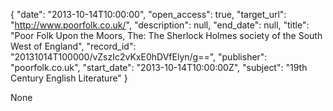 {
  "date": "2013-10-14T10:00:00", 
  "open_access": true, 
  "target_url": "http://www.poorfolk.co.uk/", 
  "description": null, 
  "end_date": null, 
  "title": "Poor Folk Upon the Moors, The: The Sherlock Holmes society of the South West of England", 
  "record_id": "20131014T100000/vZszIc2vKxE0hDVfElyn/g==", 
  "publisher": "poorfolk.co.uk", 
  "start_date": "2013-10-14T10:00:00Z", 
  "subject": "19th Century English Literature"
}

None